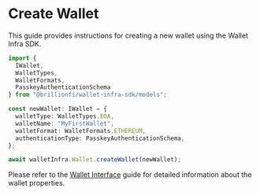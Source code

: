 # Create Wallet

This guide provides instructions for creating a new wallet using the Wallet Infra SDK.

```ts
import {
  IWallet,
  WalletTypes,
  WalletFormats,
  PasskeyAuthenticationSchema
} from "@brillionfi/wallet-infra-sdk/models";

const newWallet: IWallet = {
  walletType: WalletTypes.EOA,
  walletName: "MyFirstWallet",
  walletFormat: WalletFormats.ETHEREUM,
  authenticationType: PasskeyAuthenticationSchema,
};

await walletInfra.Wallet.createWallet(newWallet);
```

Please refer to the [Wallet Interface](wallet-interface.md) guide for detailed information about the wallet properties.
